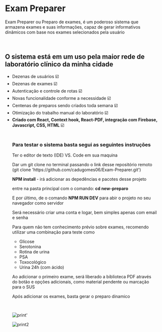 <h1> Exam Preparer</h1>
  
<p>Exam Preparer ou Preparo de exames, é um poderoso sistema que armazena exames e suas informações,
  capaz de gerar informativos dinâmicos com base nos exames selecionados pela usuário</p> 
  
  <br />

<h2>O sistema está em um uso pela maior rede de laboratório clínico da minha cidade </h2>
<ul>
  <li>Dezenas de usuários ☑️</li>
  <li>Dezenas de exames ☑️</li>
  <li>Autenticação e controle de rotas ☑️</li>
  <li>Novas funcionalidade conforme a necessidade ☑️</li>
  <li>Centenas de preparos sendo criados toda semana ☑️</li>
  <li>Otimização do trabalho manual do laboratório ☑️</li>
  <li><strong>Criado com React, Context hook, React-PDF, integração com Firebase, Javascript, CSS, HTML </strong> ☑️</li>
  </u>
  
  <br />
  
  <h3> Para testar o sistema basta segui as seguintes instruções </h3>
  <p> Ter o editor de texto (IDE) VS. Code em sua maquina</p>
  <p> Dar um git clone no terminal passando o link desse repositório remoto (git clone 'https://github.com/cadugomes06/Exam-Preparer.git') </p>
  <p>  <strong>NPM install </strong> - irá adicionar as depedências e pacotes desse projeto</p>
  <p> entre na pasta principal com o comando: <strong>cd new-preparo </strong></p>
  <p> E por último, de o comando  <strong>NPM RUN DEV</strong> para abir o projeto no seu navegador como servidor</p>
  <p> Será necessário criar uma conta e logar, bem simples apenas com email e senha</p>
  <p> Para quem não tem conhecimento prévio sobre exames, recomendo utilizar uma combinação para teste como
    <ul>
      <li>Glicose</li>  
      <li>Serotonina</li>  
      <li>Rotina de urina</li>  
      <li>PSA</li>
      <li>Toxocológico</li>
      <li>Urina 24h (com ácido) </li>
    </ul>
  </p>
  <p>Ao adicionar o primeiro exame, será liberado a biblioteca PDF 
  através do botão e opções adicionais, como material pendente ou marcação para o SUS </p>
  <p> Após adicionar os exames, basta gerar o preparo dinamico</p>
  
  <br /> 
  
  ![print'](https://github.com/cadugomes06/Exam-Preparer/assets/63760133/31471740-04a7-4b77-bcd2-76ddd07c7cc8)
  
  ![print2](https://github.com/cadugomes06/Exam-Preparer/assets/63760133/41b8f1ed-5ed1-4a62-ad56-78619260937f)


  
